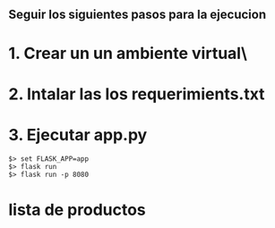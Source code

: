 ## Seguir los siguientes pasos para la ejecucion

# 1. Crear un un ambiente virtual\

# 2. Intalar las los requerimients.txt

# 3. Ejecutar app.py 
    $> set FLASK_APP=app
    $> flask run
    $> flask run -p 8080


# lista de productos

